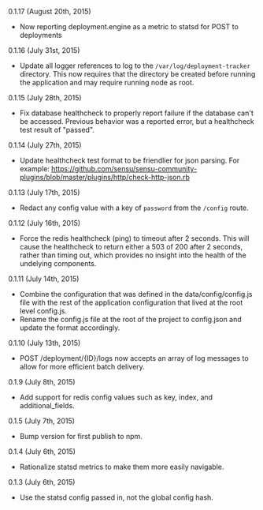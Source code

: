 0.1.17 (August 20th, 2015)

  - Now reporting deployment.engine as a metric to statsd for POST to deployments

0.1.16 (July 31st, 2015)

  - Update all logger references to log to the `/var/log/deployment-tracker` directory.
  This now requires that the directory be created before running the application and may
  require running node as root.

0.1.15 (July 28th, 2015)

  - Fix database healthcheck to properly report failure if the database can't be
  accessed. Previous behavior was a reported error, but a healthcheck test result of "passed".

0.1.14 (July 27th, 2015)

  - Update healthcheck test format to be friendlier for json parsing. For example:
  https://github.com/sensu/sensu-community-plugins/blob/master/plugins/http/check-http-json.rb

0.1.13 (July 17th, 2015)

  - Redact any config value with a key of `password` from the `/config` route.

0.1.12 (July 16th, 2015)

  - Force the redis healthcheck (ping) to timeout after 2 seconds. This will cause
  the healthcheck to return either a 503 of 200 after 2 seconds, rather than timing
  out, which provides no insight into the health of the undelying components.

0.1.11 (July 14th, 2015)

  - Combine the configuration that was defined in the data/config/config.js file
  with the rest of the application configuration that lived at the root level config.js.
  - Rename the config.js file at the root of the project to config.json and update
  the format accordingly.

0.1.10 (July 13th, 2015)

  - POST /deployment/{ID}/logs now accepts an array of log messages to allow for
  more efficient batch delivery.

0.1.9 (July 8th, 2015)

  - Add support for redis config values such as key, index, and additional_fields.

0.1.5 (July 7th, 2015)

  - Bump version for first publish to npm.

0.1.4 (July 6th, 2015)

  - Rationalize statsd metrics to make them more easily navigable.

0.1.3 (July 6th, 2015)

  - Use the statsd config passed in, not the global config hash.
